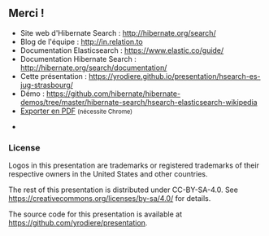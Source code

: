 <!-- .slide: data-state="focus" -->
## Merci !

* Site web d'Hibernate Search : <http://hibernate.org/search/>
* Blog de l'équipe : <http://in.relation.to>
* Documentation Elasticsearch : <https://www.elastic.co/guide/>
* Documentation Hibernate Search : <http://hibernate.org/search/documentation/>
* Cette présentation : <https://yrodiere.github.io/presentation/hsearch-es-jug-strasbourg/>
* Démo : <https://github.com/hibernate/hibernate-demos/tree/master/hibernate-search/hsearch-elasticsearch-wikipedia>
* <a href="?print-pdf">Exporter en PDF</a> <small>(nécessite Chrome)</small>

-

<!-- .element data-visibility="uncounted" -->

### License

Logos in this presentation are trademarks or registered trademarks of their respective owners in the United States and other countries.

The rest of this presentation is distributed under CC-BY-SA-4.0. See https://creativecommons.org/licenses/by-sa/4.0/ for details.

The source code for this presentation is available at https://github.com/yrodiere/presentation.



